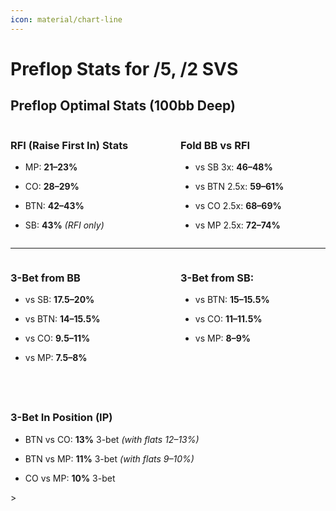 ```yaml
---
icon: material/chart-line
---
```

# Preflop Stats for /5, /2 SVS

## Preflop Optimal Stats (100bb Deep)

<div markdown="1" style="display:flex; gap:40px; flex-wrap:wrap;">
  <div markdown="1" style="flex:1; min-width:150px;">

### RFI (Raise First In) Stats
- MP: **21–23%**
- CO: **28–29%**
- BTN: **42–43%**
- SB: **43%** *(RFI only)*

  </div>
  <div markdown="1" style="flex:1; min-width:150px;">

### Fold BB vs RFI
- vs SB 3x: **46–48%**
- vs BTN 2.5x: **59–61%**
- vs CO 2.5x: **68–69%**
- vs MP 2.5x: **72–74%**

  </div>
</div>

---
<div markdown="1" style="display:flex; gap:40px; flex-wrap:wrap;">
  <div markdown="1" style="flex:1; min-width:150px;">

### 3-Bet from BB
- vs SB: **17.5–20%**
- vs BTN: **14–15.5%**
- vs CO: **9.5–11%**
- vs MP: **7.5–8%**

  </div>
  <div markdown="1" style="flex:1; min-width:150px;">

### 3-Bet from SB:
- vs BTN: **15–15.5%**
- vs CO: **11–11.5%**
- vs MP: **8–9%**

  </div>
  <div markdown="1" style="flex:1; min-width:150px;">

### 3-Bet In Position (IP)
- BTN vs CO: **13%** 3-bet *(with flats 12–13%)*
- BTN vs MP: **11%** 3-bet *(with flats 9–10%)*
- CO vs MP: **10%** 3-bet

  </div>
</div>
>